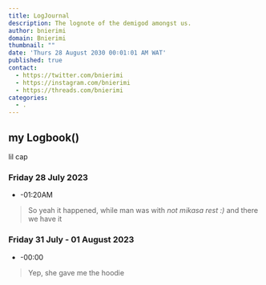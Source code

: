 ```yaml
---
title: LogJournal
description: The lognote of the demigod amongst us.
author: bnierimi
domain: Bnierimi
thumbnail: ""
date: 'Thurs 28 August 2030 00∶01∶01 AM WAT'
published: true
contact:
  - https://twitter.com/bnierimi
  - https://instagram.com/bnierimi
  - https://threads.com/bnierimi
categories:
  - .
---
```


## my Logbook()
lil cap

### Friday 28 July 2023
- -01:20AM
> So yeah it happened, while man was with _not mikasa rest :)_ and there we have it

### Friday 31 July - 01 August 2023
- -00:00
> Yep, she gave me the hoodie
